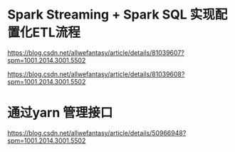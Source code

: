 # Spark Streaming + Spark SQL 实现配置化ETL流程

https://blog.csdn.net/allwefantasy/article/details/81039607?spm=1001.2014.3001.5502


https://blog.csdn.net/allwefantasy/article/details/81039608?spm=1001.2014.3001.5502


# 通过yarn 管理接口

https://blog.csdn.net/allwefantasy/article/details/50966948?spm=1001.2014.3001.5502
